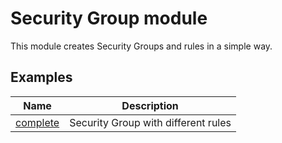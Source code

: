 # Security Group module

This module creates Security Groups and rules in a simple way.

## Examples

| Name                           | Description                         |
| ------------------------------ | ----------------------------------- |
| [complete](examples/complete/) | Security Group with different rules |
